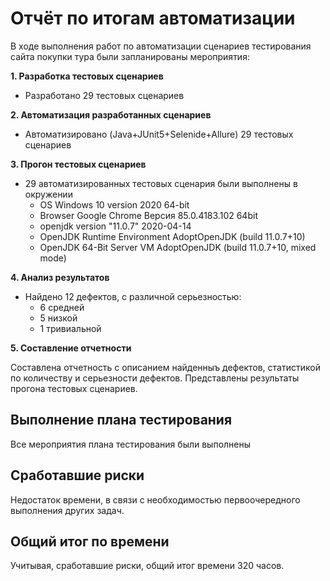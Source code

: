 # Отчёт по итогам автоматизации

В ходе выполнения работ по автоматизации сценариев тестирования сайта покупки тура были запланированы мероприятия:

**1. Разработка тестовых сценариев**

  - Разработано 29 тестовых сценариев

**2. Автоматизация разработанных сценариев**

  - Автоматизировано (Java+JUnit5+Selenide+Allure) 29 тестовых сценариев

**3. Прогон тестовых сценариев**

  - 29 автоматизированных тестовых сценария были выполнены в окружении
    - ОS Windows 10 version 2020 64-bit
    - Browser Google Chrome Версия 85.0.4183.102 64bit
    - openjdk version "11.0.7" 2020-04-14
    - OpenJDK Runtime Environment AdoptOpenJDK (build 11.0.7+10)
    - OpenJDK 64-Bit Server VM AdoptOpenJDK (build 11.0.7+10, mixed mode)

**4. Анализ результатов**

  - Найдено 12 дефектов, с различной серьезностью:
    - 6 средней
    - 5 низкой
    - 1 тривиальной

**5. Составление отчетности**

Составлена отчетность с описанием найденныъ дефектов, статистикой по количеству и серьезности дефектов. Представлены результаты прогона тестовых сценариев.

## Выполнение плана тестирования

Все мероприятия плана тестирования были выполнены

## Сработавшие риски

Недостаток времени, в связи с необходимостью первоочередного выполнения других задач.

## Общий итог по времени

Учитывая, сработавшие риски, общий итог времени 320 часов.